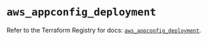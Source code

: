 # `aws_appconfig_deployment`

Refer to the Terraform Registry for docs: [`aws_appconfig_deployment`](https://registry.terraform.io/providers/hashicorp/aws/5.61.0/docs/resources/appconfig_deployment).
